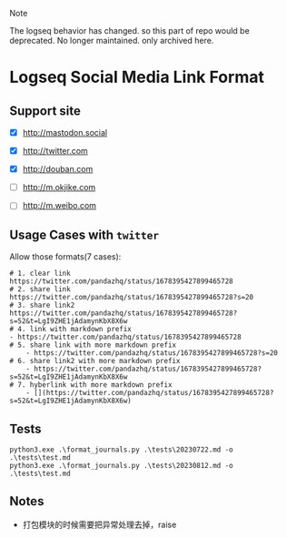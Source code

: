 >[!NOTE]
> 
>  The logseq behavior has changed. so this part of repo would be deprecated. 
>  No longer maintained. only archived here.

# Logseq Social Media Link Format

## Support site

- [x] http://mastodon.social
- [x] http://twitter.com
- [x] http://douban.com
- [ ] http://m.okjike.com
- [ ] http://m.weibo.com


## Usage Cases with `twitter`

Allow those formats(7 cases):

```shell
# 1. clear link
https://twitter.com/pandazhq/status/1678395427899465728
# 2. share link
https://twitter.com/pandazhq/status/1678395427899465728?s=20
# 3. share link2
https://twitter.com/pandazhq/status/1678395427899465728?s=52&t=LgI9ZHE1jAdamynKbX8X6w
# 4. link with markdown prefix
- https://twitter.com/pandazhq/status/1678395427899465728
# 5. share link with more markdown prefix
    - https://twitter.com/pandazhq/status/1678395427899465728?s=20
# 6. share link2 with more markdown prefix
    - https://twitter.com/pandazhq/status/1678395427899465728?s=52&t=LgI9ZHE1jAdamynKbX8X6w
# 7. hyberlink with more markdown prefix
    - [](https://twitter.com/pandazhq/status/1678395427899465728?s=52&t=LgI9ZHE1jAdamynKbX8X6w)
```


## Tests

```shell
python3.exe .\format_journals.py .\tests\20230722.md -o .\tests\test.md
python3.exe .\format_journals.py .\tests\20230812.md -o .\tests\test.md
```

## Notes

- 打包模块的时候需要把异常处理去掉，raise